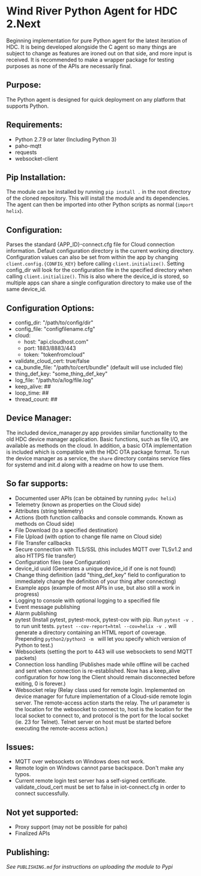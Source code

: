 Wind River Python Agent for HDC 2.Next
======================================

Beginning implementation for pure Python agent for the latest iteration of HDC.
It is being developed alongside the C agent so many things are subject to change
as features are ironed out on that side, and more input is received. It is
recommended to make a wrapper package for testing purposes as none of the APIs
are necessarily final.

Purpose:
--------
The Python agent is designed for quick deployment on any platform that supports
Python.

Requirements:
-------------
- Python 2.7.9 or later (Including Python 3)
- paho-mqtt
- requests
- websocket-client

Pip Installation:
-----------------
The module can be installed by running `pip install .` in the root directory of
the cloned repository. This will install the module and its dependencies. The
agent can then be imported into other Python scripts as normal (`import helix`).

Configuration:
--------------
Parses the standard {APP_ID}-connect.cfg file for Cloud connection information.
Default configuration directory is the current working directory. Configuration
values can also be set from within the app by changing
`client.config.{CONFIG_KEY}` before calling `client.initialize()`. Setting
config_dir will look for the configuration file in the specified directory when
calling `client.initialize()`. This is also where the device_id is stored, so
multiple apps can share a single configuration directory to make use of the same
device_id.

Configuration Options:
----------------------
- config_dir: "/path/to/config/dir"
- config_file: "configfilename.cfg"
- cloud:
  - host: "api.cloudhost.com"
  - port: 1883/8883/443
  - token: "tokenfromcloud"
- validate_cloud_cert: true/false
- ca_bundle_file: "/path/to/cert/bundle" (default will use included file)
- thing_def_key: "some_thing_def_key"
- log_file: "/path/to/a/log/file.log"
- keep_alive: ##
- loop_time: ##
- thread_count: ##

Device Manager:
---------------
The included device_manager.py app provides similar functionality to the old HDC
device manager application. Basic functions, such as file I/O, are available as
methods on the cloud. In addition, a basic OTA implementation is included which
is compatible with the HDC OTA package format. To run the device manager as a
service, the `share` directory contains service files for systemd and init.d
along with a readme on how to use them.

So far supports:
----------------
- Documented user APIs (can be obtained by running `pydoc helix`)
- Telemetry (known as properties on the Cloud side)
- Attributes (string telemetry)
- Actions (both function callbacks and console commands. Known as methods on
  Cloud side)
- File Download (to a specified destination)
- File Upload (with option to change file name on Cloud side)
- File Transfer callbacks
- Secure connection with TLS/SSL (this includes MQTT over TLSv1.2 and also HTTPS
  file transfer)
- Configuration files (see Configuration)
- device_id uuid (Generates a unique device_id if one is not found)
- Change thing definition (add "thing_def_key" field to configuration to
  immediately change the definition of your thing after connecting)
- Example apps (example of most APIs in use, but also still a work in progress)
- Logging to console with optional logging to a specified file
- Event message publishing
- Alarm publishing
- pytest (Install pytest, pytest-mock, pytest-cov with pip. Run `pytest -v .` to
  run unit tests.  `pytest --cov-report=html --cov=helix -v .` will generate a
  directory containing an HTML report of coverage. Prepending `python2/python3
  -m ` will let you specify which version of Python to test.)
- Websockets (setting the port to 443 will use websockets to send MQTT packets)
- Connection loss handling (Publishes made while offline will be cached and sent
  when connection is re-established. Now has a keep_alive configuration for how
  long the Client should remain disconnected before exiting, 0 is forever.)
- Websocket relay (Relay class used for remote login. Implemented on device
  manager for future implementation of a Cloud-side remote login server. The
  remote-access action starts the relay. The url parameter is the location for
  the websocket to connect to, host is the location for the local socket to
  connect to, and protocol is the port for the local socket (ie. 23 for Telnet).
  Telnet server on host must be started before executing the remote-access
  action.)

Issues:
-------
- MQTT over websockets on Windows does not work.
- Remote login on Windows cannot parse backspace. Don't make any typos.
- Current remote login test server has a self-signed certificate.
  validate_cloud_cert must be set to false in iot-connect.cfg in order to
  connect successfully.

Not yet supported:
------------------
- Proxy support (may not be possible for paho)
- Finalized APIs

Publishing:
-----------
*See `PUBLISHING.md` for instructions on uploading the module to Pypi*
